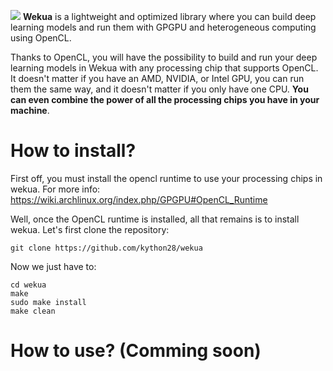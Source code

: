 ![](https://github.com/kython28/wekua/raw/master/media/wekua.png)
**Wekua** is a lightweight and optimized library where you can build deep learning models and run them with GPGPU and heterogeneous computing using OpenCL.

Thanks to OpenCL, you will have the possibility to build and run your deep learning models in Wekua with any processing chip that supports OpenCL. It doesn't matter if you have an AMD, NVIDIA, or Intel GPU, you can run them the same way, and it doesn't matter if you only have one CPU. **You can even combine the power of all the processing chips you have in your machine**.

# How to install?
First off, you must install the opencl runtime to use your processing chips in wekua. For more info: https://wiki.archlinux.org/index.php/GPGPU#OpenCL_Runtime

Well, once the OpenCL runtime is installed, all that remains is to install wekua. Let's first clone the repository:

    git clone https://github.com/kython28/wekua

Now we just have to:

    cd wekua
    make
    sudo make install
    make clean

# How to use? (Comming soon)